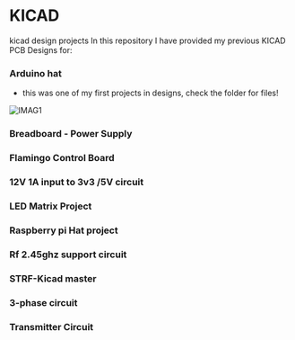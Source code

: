 # KICAD
kicad design projects
In this repository I have provided my previous KICAD PCB Designs for:
### Arduino hat
- this was one of my first projects in designs, check the folder for files!

![IMAG1](https://user-images.githubusercontent.com/55284959/214671360-d630093d-420b-48d6-bd9c-6d6ddd367b7e.png)


### Breadboard - Power Supply
### Flamingo Control Board

### 12V 1A input to 3v3 /5V circuit 
### LED Matrix Project
### Raspberry pi Hat project
### Rf 2.45ghz support circuit
### STRF-Kicad master
### 3-phase circuit
### Transmitter Circuit 



